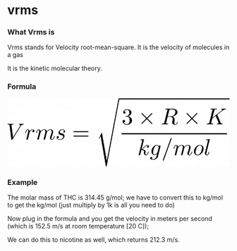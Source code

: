 # vrms

### What Vrms is
Vrms stands for Velocity root-mean-square. It is the velocity of molecules in a gas <br/>

It is the kinetic molecular theory.

### Formula

![](formula.png)

### Example

The molar mass of THC is 314.45 g/mol; we have to convert this to kg/mol to get the kg/mol (just multiply by 1k is all you need to do) <br/>

Now plug in the formula and you get the velocity in meters per second (which is 152.5 m/s at room temperature [20 C]); <br/>

We can do this to nicotine as well, which returns 212.3 m/s.
